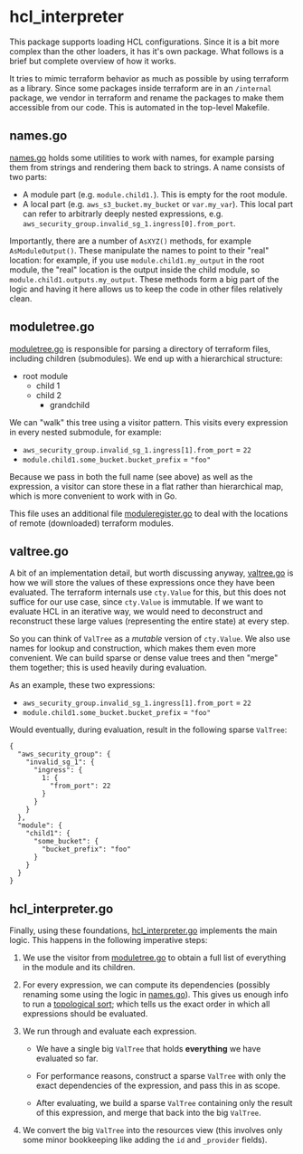 # hcl_interpreter

This package supports loading HCL configurations.  Since it is a bit more
complex than the other loaders, it has it's own package.  What follows is
a brief but complete overview of how it works.

It tries to mimic terraform behavior as much as possible by using terraform
as a library.  Since some packages inside terraform are in an `/internal`
package, we vendor in terraform and rename the packages to make them
accessible from our code.  This is automated in the top-level Makefile.

## names.go

[names.go] holds some utilities to work with names, for example parsing them
from strings and rendering them back to strings.  A name consists of two parts:

 -  A module part (e.g. `module.child1.`).  This is empty for the root module.
 -  A local part (e.g. `aws_s3_bucket.my_bucket` or `var.my_var`).  This local
    part can refer to arbitrarly deeply nested expressions, e.g.
    `aws_security_group.invalid_sg_1.ingress[0].from_port`.

Importantly, there are a number of `AsXYZ()` methods, for example
`AsModuleOutput()`.  These manipulate the names to point to their "real"
location: for example, if you use `module.child1.my_output` in the root
module, the "real" location is the output inside the child module, so
`module.child1.outputs.my_output`.  These methods form a big part of the logic
and having it here allows us to keep the code in other files relatively clean.

## moduletree.go

[moduletree.go] is responsible for parsing a directory of terraform files,
including children (submodules).  We end up with a hierarchical structure:

 -  root module
     *  child 1
     *  child 2
         -  grandchild

We can "walk" this tree using a visitor pattern.  This visits every expression
in every nested submodule, for example:

  -  `aws_security_group.invalid_sg_1.ingress[1].from_port` = `22`
  -  `module.child1.some_bucket.bucket_prefix` = `"foo"`

Because we pass in both the full name (see above) as well as the expression,
a visitor can store these in a flat rather than hierarchical map, which is
more convenient to work with in Go.

This file uses an additional file [moduleregister.go] to deal with the locations
of remote (downloaded) terraform modules.

## valtree.go

A bit of an implementation detail, but worth discussing anyway, [valtree.go] is
how we will store the values of these expressions once they have been evaluated.
The terraform internals use `cty.Value` for this, but this does not suffice for
our use case, since `cty.Value` is immutable.  If we want to evaluate HCL in an
iterative way, we would need to deconstruct and reconstruct these large values
(representing the entire state) at every step.

So you can think of `ValTree` as a _mutable_ version of `cty.Value`.  We also
use names for lookup and construction, which makes them even more convenient.
We can build sparse or dense value trees and then "merge" them together; this
is used heavily during evaluation.

As an example, these two expressions:

  -  `aws_security_group.invalid_sg_1.ingress[1].from_port` = `22`
  -  `module.child1.some_bucket.bucket_prefix` = `"foo"`

Would eventually, during evaluation, result in the following sparse `ValTree`:

```
{
  "aws_security_group": {
    "invalid_sg_1": {
      "ingress": {
        1: {
          "from_port": 22
        }
      }
    }
  },
  "module": {
    "child1": {
      "some_bucket": {
        "bucket_prefix": "foo"
      }
    }
  }
}
```

## hcl_interpreter.go

Finally, using these foundations, [hcl_interpreter.go] implements the main
logic.  This happens in the following imperative steps:

1.  We use the visitor from [moduletree.go] to obtain a full list of everything
    in the module and its children.

2.  For every expression, we can compute its dependencies (possibly renaming
    some using the logic in [names.go]).  This gives us enough info to run a
    [topological sort](https://en.wikipedia.org/wiki/Topological_sorting);
    which tells us the exact order in which all expressions should be evaluated.

3.  We run through and evaluate each expression.

     -  We have a single big `ValTree` that holds **everything** we have
        evaluated so far.

     -  For performance reasons, construct a sparse `ValTree` with only the
        exact dependencies of the expression, and pass this in as scope.

     -  After evaluating, we build a sparse `ValTree` containing only the
        result of this expression, and merge that back into the big `ValTree`.

4.  We convert the big `ValTree` into the resources view (this involves only
    some minor bookkeeping like adding the `id` and `_provider` fields).

[moduleregister.go]: moduleregister.go
[moduletree.go]: moduletree.go
[names.go]: names.go
[hcl_interpreter.go]: hcl_interpreter.go
[valtree.go]: valtree.go
